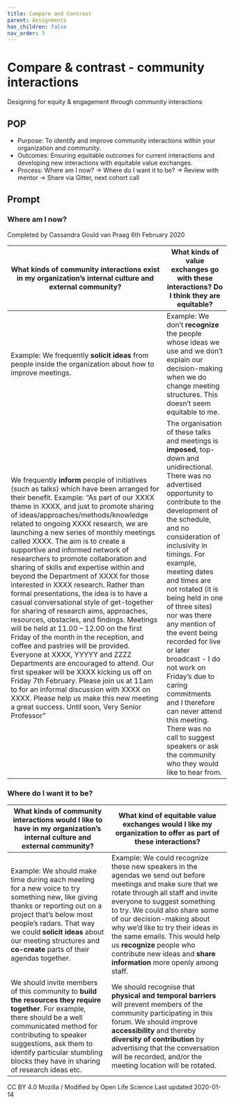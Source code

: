 ```yaml
---
title: Compare and Contrast
parent: Assignments
has_children: false
nav_order: 3
---
```


# Compare & contrast - community interactions
Designing for equity & engagement through community interactions
## POP
* Purpose: To identify and improve community interactions within your organization and community.
* Outcomes: Ensuring equitable outcomes for current interactions and developing new interactions with equitable value exchanges.
* Process: Where am I now? → Where do I want it to be? → Review with mentor → Share via Gitter, next cohort call

## Prompt
### Where am I now?
Completed by Cassandra Gould van Praag 6th February 2020

| What kinds of community interactions exist in my organization’s internal culture and external community? | What kinds of value exchanges go with these interactions? Do I think they are equitable? |
| ------------- |-------------  |
| Example: We frequently **solicit ideas** from people inside the organization about how to improve meetings. | Example: We don’t **recognize** the people whose ideas we use and we don’t explain our decision-making when we do change meeting structures. This doesn’t seem equitable to me. |
| We frequently **inform** people of initiatives (such as talks) which have been arranged for their benefit. Example: “As part of our XXXX theme in XXXX, and just to promote sharing of ideas/approaches/methods/knowledge related to ongoing XXXX research, we are launching a new series of monthly meetings called XXXX. The aim is to create a supportive and informed network of researchers to promote collaboration and sharing of skills and expertise within and beyond the Department of XXXX  for those interested in XXXX research. Rather than formal presentations, the idea is to have a casual conversational style of get-together for sharing of research aims, approaches, resources, obstacles, and findings. Meetings will be held at 11.00 – 12.00 on the first Friday of the month in the reception, and coffee and pastries will be provided.  Everyone at XXXX, YYYYY and ZZZZ Departments are encouraged to attend. Our first speaker will be XXXX kicking us off on Friday 7th February. Please join us at 11am to for an informal discussion with XXXX on XXXX. Please help us make this new meeting a great success. Until soon, Very Senior Professor”     | The organisation of these talks and meetings is **imposed**, top-down and unidirectional. There was no advertised opportunity to contribute to the development of the schedule, and no consideration of inclusivity in timings. For example, meeting dates and times are not rotated (it is being held in one of three sites) nor was there any mention of the event being recorded for live or later broadcast  - I do not work on Friday’s due to caring commitments and I therefore can never attend this meeting. There was no call to suggest speakers or ask the community who they would like to hear from.      |





### Where do I want it to be?
| What kinds of community interactions would I like to have in my organization’s internal culture and external community? | What kind of equitable value exchanges would I like my organization to offer as part of these interactions? |
| ----------- | ----------|
Example: We should make time during each meeting for a new voice to try something new, like giving thanks or reporting out on a project that’s below most people’s radars. That way we could **solicit ideas** about our meeting structures and **co-create** parts of their agendas together. | Example: We could recognize these new speakers in the agendas we send out before meetings and make sure that we rotate through all staff and invite everyone to suggest something to try. We could also share some of our decision-making about why we’d like to try their ideas in the same emails. This would help us **recognize** people who contribute new ideas and **share information** more openly among staff. |
We should invite members of this community to **build the resources they require together**. For example, there should be a well communicated method for contributing to speaker suggestions, ask them to identify particular stumbling blocks they have in sharing of research ideas etc. | We should recognise that **physical and temporal barriers** will prevent members of the community participating in this forum. We should improve **accessibility** and thereby **diversity of contribution** by advertising that the conversation will be recorded, and/or the meeting location will be rotated.|

CC BY 4.0 Mozilla / Modified by Open Life Science
Last updated 2020-01-14
